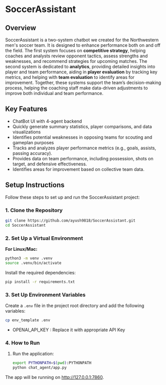 # SoccerAssistant

## Overview

SoccerAssistant is a two-system chatbot we created for the Northwestern men's soccer team. It is designed to enhance performance both on and off the field. The first system focuses on **competitive strategy**, helping coaches and analysts review opponent tactics, assess strengths and weaknesses, and recommend strategies for upcoming matches. The second system is dedicated to **analytics**, providing detailed insights into player and team performance, aiding in **player evaluation** by tracking key metrics, and helping with **team evaluation** to identify areas for improvement. Together, these systems support the team’s decision-making process, helping the coaching staff make data-driven adjustments to improve both individual and team performance.

## Key Features

- ChatBot UI with 4-agent backend
- Quickly generate summary statistics, player comparisons, and data visualizations
- Identifies potential weaknesses in opposing teams for scouting and gameplan purposes
- Tracks and analyzes player performance metrics (e.g., goals, assists, passing accuracy).
- Provides data on team performance, including possession, shots on target, and defensive effectiveness.
- Identifies areas for improvement based on collective team data. 

## Setup Instructions

Follow these steps to set up and run the SoccerAssistant project:

### 1. Clone the Repository
```bash
git clone https://github.com/ayush9818/SoccerAssistant.git
cd SoccerAssistant
```


### 2. Set Up a Virtual Environment
**For Linux/Mac:**
```bash
python3 -m venv .venv
source .venv/bin/activate
```

Install the required dependencies:
```bash
pip install -r requirements.txt
```

### 3. Set Up Environment Variables
Create a `.env` file in the project root directory and add the following variables:

```bash
cp env_template .env
```

- OPENAI_API_KEY : Replace it with appropriate API Key

### 4. How to Run

1. Run the application:
   ```bash
   export PYTHONPATH=$(pwd):PYTHONPATH
   python chat_agent/app.py
   ```

The app will be running on http://127.0.0.1:7860.
